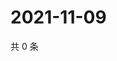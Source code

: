 # 2021-11-09

共 0 条

<!-- BEGIN WEIBO -->
<!-- 最后更新时间 Tue Nov 09 2021 23:00:46 GMT+0800 (China Standard Time) -->

<!-- END WEIBO -->
